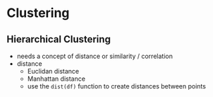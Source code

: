 # Clustering

## Hierarchical Clustering
* needs a concept of distance or similarity / correlation
* distance
  * Euclidan distance
  * Manhattan distance
  * use the `dist(df)` function to create distances between points

